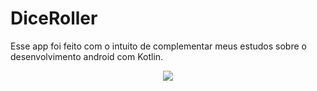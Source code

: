 # DiceRoller
Esse app foi feito com o intuito de complementar meus estudos sobre o desenvolvimento android com Kotlin.

<p align="center">
  <img src="https://user-images.githubusercontent.com/102180434/182466383-c2437207-a548-4526-af5d-178d9611b36b.png" />
</p>

